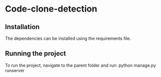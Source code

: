 # Code-clone-detection

## Installation

The dependencies can be installed using the requirements file.

## Running the project

To run the project, navigate to the parent folder and run:
python manage.py runserver